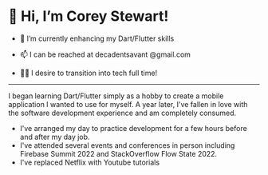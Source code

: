 # 👋 Hi, I’m Corey Stewart!

- 🌱 I’m currently enhancing my Dart/Flutter skills

- 📫 I can be reached at decadentsavant @gmail.com

- 👨‍💻 I desire to transition into tech full time!

---

I began learning Dart/Flutter simply as a hobby to create a mobile application I wanted to use for myself. A year later, I've fallen in love with the software development experience and am completely consumed. 
  * I've arranged my day to practice development for a few hours before and after my day job. 
  * I've attended several events and conferences in person including Firebase Summit 2022 and StackOverflow Flow State 2022. 
  * I've replaced Netflix with Youtube tutorials
